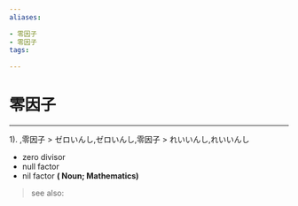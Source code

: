 ```yaml
---
aliases:
    
- 零因子
- 零因子
tags:
    
---
```


# 零因子
---
1).
,零因子 > ゼロいんし,ゼロいんし,零因子 > れいいんし,れいいんし

- zero divisor
- null factor
- nil factor
**( Noun; Mathematics)**
> see also: 
            